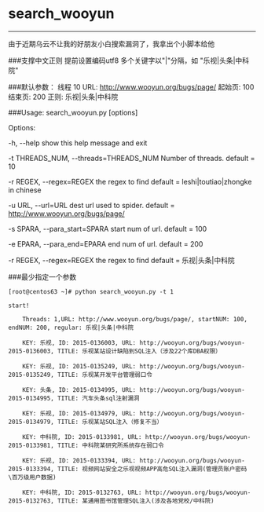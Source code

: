 # search_wooyun

---
由于近期乌云不让我的好朋友小白搜索漏洞了，我拿出个小脚本给他

###支撑中文正则
    提前设置编码utf8
    多个关键字以"|"分隔，如 "乐视|头条|中科院"

###默认参数：
    线程 10
    URL: http://www.wooyun.org/bugs/page/
    起始页: 100
    结束页: 200
    正则: 乐视|头条|中科院

###Usage: search_wooyun.py [options] 

  Options:

  -h, --help            show this help message and exit
  
  -t THREADS_NUM, --threads=THREADS_NUM
                        Number of threads. default = 10
                        
  -r REGEX, --regex=REGEX
                        the regex to find default = leshi|toutiao|zhongke in chinese
                        
  -u URL, --url=URL     dest url used to spider. default = http://www.wooyun.org/bugs/page/
  
  -s SPARA, --para_start=SPARA
                        start num of url. default = 100
                        
  -e EPARA, --para_end=EPARA
                        end num of url. default = 200
                        
  -r REGEX, --regex=REGEX  the regex to find default = 乐视|头条|中科院
  
  


###最少指定一个参数

    [root@centos63 ~]# python search_wooyun.py -t 1

    start!

        Threads: 1,URL: http://www.wooyun.org/bugs/page/, startNUM: 100, endNUM: 200, regular: 乐视|头条|中科院

        KEY: 乐视, ID: 2015-0136003, URL: http://wooyun.org/bugs/wooyun-2015-0136003, TITLE: 乐视某站设计缺陷到SQL注入（涉及22个库DBA权限）

        KEY: 乐视, ID: 2015-0135249, URL: http://wooyun.org/bugs/wooyun-2015-0135249, TITLE: 乐视某开发平台管理弱口令

        KEY: 头条, ID: 2015-0134995, URL: http://wooyun.org/bugs/wooyun-2015-0134995, TITLE: 汽车头条sql注射漏洞

        KEY: 乐视, ID: 2015-0134979, URL: http://wooyun.org/bugs/wooyun-2015-0134979, TITLE: 乐视某站SQL注入（修复不当）

        KEY: 中科院, ID: 2015-0133981, URL: http://wooyun.org/bugs/wooyun-2015-0133981, TITLE: 中科院某研究所系统存在弱口令

        KEY: 乐视, ID: 2015-0133394, URL: http://wooyun.org/bugs/wooyun-2015-0133394, TITLE: 视频网站安全之乐视视频APP高危SQL注入漏洞(管理员账户密码\百万级用户数据)

        KEY: 中科院, ID: 2015-0132763, URL: http://wooyun.org/bugs/wooyun-2015-0132763, TITLE: 某通用图书馆管理SQL注入(涉及各地党校/中科院)

